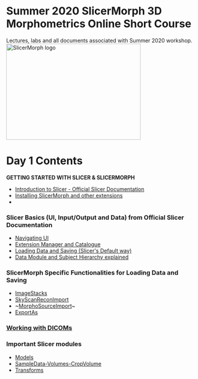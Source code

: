 # Summer 2020 SlicerMorph 3D Morphometrics Online Short Course 
Lectures, labs and all documents associated with Summer 2020 workshop.
<img alt="SlicerMorph logo" width="358" height="256" src="https://github.com/SlicerMorph/SlicerMorph.github.io/blob/master/SlicerMorph_Logos/SlicerMorph_Final_Logos-V2.jpg">

# Day 1 Contents

**GETTING STARTED WITH SLICER & SLICERMORPH**

* [Introduction to Slicer - Official Slicer Documentation](https://slicer.readthedocs.io/en/latest/user_guide/getting_started.html)
* [Installing SlicerMorph and other extensions](https://github.com/SlicerMorph/Spr_2021/blob/main/TechCheckin/README.md)
* 
### Slicer Basics (UI, Input/Output and Data) from Official Slicer Documentation
*	[Navigating UI](https://slicer.readthedocs.io/en/latest/user_guide/user_interface.html)
* [Extension Manager and Catalogue](https://slicer.readthedocs.io/en/latest/user_guide/getting_started.html#extensions)
* [Loading Data and Saving (Slicer's Default way)](https://slicer.readthedocs.io/en/latest/user_guide/data_loading_and_saving.html)
* [Data Module and Subject Hierarchy explained](https://slicer.readthedocs.io/en/latest/user_guide/modules/data.html)

### SlicerMorph Specific Functionalities for Loading Data and Saving 
* [ImageStacks](https://github.com/SlicerMorph/Spr_2021/blob/main/Day_1/ImageStacks/ImageStacks.md)
* [SkyScanReconImport](https://github.com/SlicerMorph/Spr_2021/blob/main/Day_1/ImageStacks/ImageStacks.md#skyscanreconimport)
*	~[MorphoSourceImport](https://github.com/SlicerMorph/Spr_2021/blob/main/Day_1/MorphoSourceImport/MorphoSourceImport.md)~
* [ExportAs](https://github.com/SlicerMorph/Spr_2021/blob/main/Day_1/ExportAs/ExportAs.md)

### [Working with DICOMs](https://github.com/SlicerMorph/Spr_2021/blob/main/Day_1/DICOM/DICOM.md)

### Important Slicer modules 
*	[Models](https://github.com/SlicerMorph/Spr_2021/blob/main/Day_1/Models/Models.md) 
*	[SampleData-Volumes-CropVolume](https://github.com/SlicerMorph/Spr_2021/blob/main/Day_1/CropVolume/CropVolume_and_Volumes.md)
*	[Transforms](https://github.com/SlicerMorph/Spr_2021/blob/main/Day_1/Transforms/Transforms.md)


